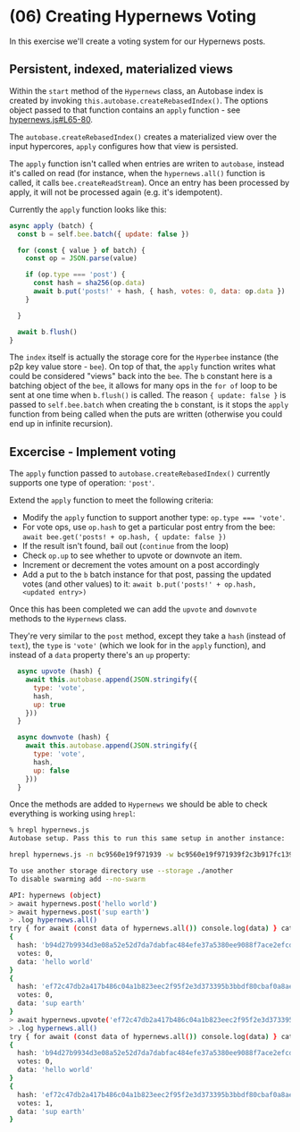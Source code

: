 # (06) Creating Hypernews Voting

In this exercise we'll create a voting system for our Hypernews posts. 

## Persistent, indexed, materialized views

Within the `start` method of the `Hypernews` class, an Autobase index is created by invoking
`this.autobase.createRebasedIndex()`. The options object passed to that function contains an
`apply` function - see [hypernews.js#L65-80](hypernews.js#L65-80). 

The `autobase.createRebasedIndex()` creates a materialized view over the input hypercores,
`apply` configures how that view is persisted.

The `apply` function isn't called when entries are writen to `autobase`, instead it's called on read 
(for instance, when the `hypernews.all()` function is called, it calls `bee.createReadStream`). Once
an entry has been processed by apply, it will not be processed again (e.g. it's idempotent).


Currently the `apply` function looks like this:

```js
async apply (batch) {
  const b = self.bee.batch({ update: false })

  for (const { value } of batch) {
    const op = JSON.parse(value)

    if (op.type === 'post') {
      const hash = sha256(op.data)
      await b.put('posts!' + hash, { hash, votes: 0, data: op.data })
    }

  }

  await b.flush()
}
```

The `index` itself is actually the storage core for the `Hyperbee` instance (the p2p key value store - `bee`).
On top of that, the `apply` function writes what could be considered "views" back into 
the `bee`. The `b` constant here is a batching object of the `bee`, it allows for many ops in the `for of` loop 
to be sent at one time when `b.flush()` is called. The reason `{ update: false }` is passed to `self.bee.batch` 
when creating the `b` constant, is it stops the `apply` function from being called when the puts are written
(otherwise you could end up in infinite recursion).


## Excercise - Implement voting

The `apply` function passed to `autobase.createRebasedIndex()` currently supports one type of operation: `'post'`.

Extend the `apply` function to meet the following criteria:

* Modify the `apply` function to support another type: `op.type === 'vote'`. 
* For vote ops, use `op.hash` to get a particular post entry from the bee: `await bee.get('posts! + op.hash, { update: false })`
* If the result isn't found, bail out (`continue` from the loop)
* Check `op.up` to see whether to upvote or downvote an item. 
* Increment or decrement the votes amount on a post accordingly
* Add a put to the `b` batch instance for that post, passing the updated votes (and other values) to it: `await b.put('posts!' + op.hash, <updated entry>)`

Once this has been completed we can add the `upvote` and `downvote` methods to the `Hypernews` class. 

They're very similar to the `post` method, except they take a `hash` (instead of `text`), the `type` is `'vote'` (which we look for in the `apply` function), and instead of a `data` property there's an `up` property: 

```js
  async upvote (hash) {
    await this.autobase.append(JSON.stringify({
      type: 'vote',
      hash,
      up: true
    }))
  }

  async downvote (hash) {
    await this.autobase.append(JSON.stringify({
      type: 'vote',
      hash,
      up: false
    }))
  }
```

Once the methods are added to `Hypernews` we should be able to check everything is working using `hrepl`:

```sh
% hrepl hypernews.js
Autobase setup. Pass this to run this same setup in another instance:

hrepl hypernews.js -n bc9560e19f971939 -w bc9560e19f971939f2c3b917fc1399e8aea948f118187d81b93d709be92ef722 -i ead863d693da7794840a7871a64cacbaa98dfaa7a02852355afbf23b48bd9cc9

To use another storage directory use --storage ./another
To disable swarming add --no-swarm

API: hypernews (object)
> await hypernews.post('hello world')
> await hypernews.post('sup earth')
> .log hypernews.all()
try { for await (const data of hypernews.all()) console.log(data) } catch { console.log(hypernews.all()) }
{
  hash: 'b94d27b9934d3e08a52e52d7da7dabfac484efe37a5380ee9088f7ace2efcde9',
  votes: 0,
  data: 'hello world'
}
{
  hash: 'ef72c47db2a417b486c04a1b823eec2f95f2e3d373395b3bbdf80cbaf0a8aed5',
  votes: 0,
  data: 'sup earth'
}
> await hypernews.upvote('ef72c47db2a417b486c04a1b823eec2f95f2e3d373395b3bbdf80cbaf0a8aed5')
> .log hypernews.all()
try { for await (const data of hypernews.all()) console.log(data) } catch { console.log(hypernews.all()) }
{
  hash: 'b94d27b9934d3e08a52e52d7da7dabfac484efe37a5380ee9088f7ace2efcde9',
  votes: 0,
  data: 'hello world'
}
{
  hash: 'ef72c47db2a417b486c04a1b823eec2f95f2e3d373395b3bbdf80cbaf0a8aed5',
  votes: 1,
  data: 'sup earth'
}
```


